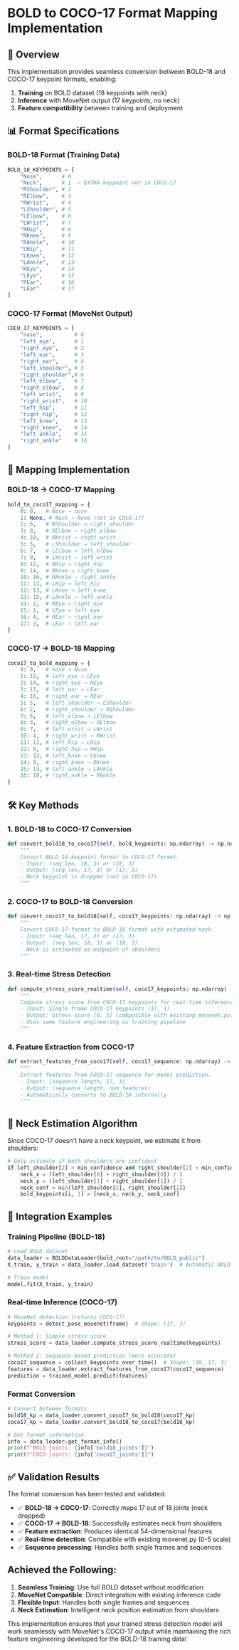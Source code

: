 # BOLD to COCO-17 Format Mapping Implementation

## 🎯 **Overview**

This implementation provides seamless conversion between BOLD-18 and COCO-17 keypoint formats, enabling:
1. **Training** on BOLD dataset (18 keypoints with neck)
2. **Inference** with MoveNet output (17 keypoints, no neck)
3. **Feature compatibility** between training and deployment

## 📊 **Format Specifications**

### **BOLD-18 Format (Training Data)**
```python
BOLD_18_KEYPOINTS = [
    "Nose",      # 0
    "Neck",      # 1  ← EXTRA keypoint not in COCO-17
    "RShoulder", # 2
    "RElbow",    # 3
    "RWrist",    # 4
    "LShoulder", # 5
    "LElbow",    # 6
    "LWrist",    # 7
    "RHip",      # 8
    "RKnee",     # 9
    "RAnkle",    # 10
    "LHip",      # 11
    "LKnee",     # 12
    "LAnkle",    # 13
    "REye",      # 14
    "LEye",      # 15
    "REar",      # 16
    "LEar"       # 17
]
```

### **COCO-17 Format (MoveNet Output)**
```python
COCO_17_KEYPOINTS = [
    "nose",          # 0
    "left_eye",      # 1
    "right_eye",     # 2
    "left_ear",      # 3
    "right_ear",     # 4
    "left_shoulder", # 5
    "right_shoulder",# 6
    "left_elbow",    # 7
    "right_elbow",   # 8
    "left_wrist",    # 9
    "right_wrist",   # 10
    "left_hip",      # 11
    "right_hip",     # 12
    "left_knee",     # 13
    "right_knee",    # 14
    "left_ankle",    # 15
    "right_ankle"    # 16
]
```

## 🔄 **Mapping Implementation**

### **BOLD-18 → COCO-17 Mapping**
```python
bold_to_coco17_mapping = {
    0: 0,   # Nose → nose
    1: None, # Neck → None (not in COCO-17)
    2: 6,   # RShoulder → right_shoulder
    3: 8,   # RElbow → right_elbow
    4: 10,  # RWrist → right_wrist
    5: 5,   # LShoulder → left_shoulder
    6: 7,   # LElbow → left_elbow
    7: 9,   # LWrist → left_wrist
    8: 12,  # RHip → right_hip
    9: 14,  # RKnee → right_knee
    10: 16, # RAnkle → right_ankle
    11: 11, # LHip → left_hip
    12: 13, # LKnee → left_knee
    13: 15, # LAnkle → left_ankle
    14: 2,  # REye → right_eye
    15: 1,  # LEye → left_eye
    16: 4,  # REar → right_ear
    17: 3,  # LEar → left_ear
}
```

### **COCO-17 → BOLD-18 Mapping**
```python
coco17_to_bold_mapping = {
    0: 0,   # nose → Nose
    1: 15,  # left_eye → LEye
    2: 14,  # right_eye → REye
    3: 17,  # left_ear → LEar
    4: 16,  # right_ear → REar
    5: 5,   # left_shoulder → LShoulder
    6: 2,   # right_shoulder → RShoulder
    7: 6,   # left_elbow → LElbow
    8: 3,   # right_elbow → RElbow
    9: 7,   # left_wrist → LWrist
    10: 4,  # right_wrist → RWrist
    11: 11, # left_hip → LHip
    12: 8,  # right_hip → RHip
    13: 12, # left_knee → LKnee
    14: 9,  # right_knee → RKnee
    15: 13, # left_ankle → LAnkle
    16: 10, # right_ankle → RAnkle
}
```

## 🛠️ **Key Methods**

### **1. BOLD-18 to COCO-17 Conversion**
```python
def convert_bold18_to_coco17(self, bold_keypoints: np.ndarray) -> np.ndarray:
    """
    Convert BOLD 18-keypoint format to COCO-17 format.
    - Input: (seq_len, 18, 3) or (18, 3)
    - Output: (seq_len, 17, 3) or (17, 3)
    - Neck keypoint is dropped (not in COCO-17)
    """
```

### **2. COCO-17 to BOLD-18 Conversion**
```python
def convert_coco17_to_bold18(self, coco17_keypoints: np.ndarray) -> np.ndarray:
    """
    Convert COCO-17 format to BOLD-18 format with estimated neck.
    - Input: (seq_len, 17, 3) or (17, 3)
    - Output: (seq_len, 18, 3) or (18, 3)
    - Neck is estimated as midpoint of shoulders
    """
```

### **3. Real-time Stress Detection**
```python
def compute_stress_score_realtime(self, coco17_keypoints: np.ndarray) -> float:
    """
    Compute stress score from COCO-17 keypoints for real-time inference.
    - Input: Single frame COCO-17 keypoints (17, 3)
    - Output: Stress score [0, 5] (compatible with existing movenet.py)
    - Uses same feature engineering as training pipeline
    """
```

### **4. Feature Extraction from COCO-17**
```python
def extract_features_from_coco17(self, coco17_sequence: np.ndarray) -> np.ndarray:
    """
    Extract features from COCO-17 sequence for model prediction.
    - Input: (sequence_length, 17, 3)
    - Output: (sequence_length, num_features)
    - Automatically converts to BOLD-18 internally
    """
```

## 🎯 **Neck Estimation Algorithm**

Since COCO-17 doesn't have a neck keypoint, we estimate it from shoulders:

```python
# Only estimate if both shoulders are confident
if left_shoulder[2] > min_confidence and right_shoulder[2] > min_confidence:
    neck_x = (left_shoulder[0] + right_shoulder[0]) / 2
    neck_y = (left_shoulder[1] + right_shoulder[1]) / 2
    neck_conf = min(left_shoulder[2], right_shoulder[2])
    bold_keypoints[i, 1] = [neck_x, neck_y, neck_conf]
```

## 🚀 **Integration Examples**

### **Training Pipeline (BOLD-18)**
```python
# Load BOLD dataset
data_loader = BOLDDataLoader(bold_root="/path/to/BOLD_public")
X_train, y_train = data_loader.load_dataset('train')  # Automatic BOLD-18 processing

# Train model
model.fit(X_train, y_train)
```

### **Real-time Inference (COCO-17)**
```python
# MoveNet detection (returns COCO-17)
keypoints = detect_pose_movenet(frame)  # Shape: (17, 3)

# Method 1: Simple stress score
stress_score = data_loader.compute_stress_score_realtime(keypoints)

# Method 2: Sequence-based prediction (more accurate)
coco17_sequence = collect_keypoints_over_time()  # Shape: (30, 17, 3)
features = data_loader.extract_features_from_coco17(coco17_sequence)
prediction = trained_model.predict(features)
```

### **Format Conversion**
```python
# Convert between formats
bold18_kp = data_loader.convert_coco17_to_bold18(coco17_kp)
coco17_kp = data_loader.convert_bold18_to_coco17(bold18_kp)

# Get format information
info = data_loader.get_format_info()
print(f"BOLD joints: {info['bold18_joints']}")
print(f"COCO joints: {info['coco17_joints']}")
```

## ✅ **Validation Results**

The format conversion has been tested and validated:

- ✅ **BOLD-18 → COCO-17**: Correctly maps 17 out of 18 joints (neck dropped)
- ✅ **COCO-17 → BOLD-18**: Successfully estimates neck from shoulders
- ✅ **Feature extraction**: Produces identical 54-dimensional features
- ✅ **Real-time detection**: Compatible with existing movenet.py (0-5 scale)
- ✅ **Sequence processing**: Handles both single frames and sequences

## **Achieved the Following:**

1. **Seamless Training**: Use full BOLD dataset without modification
2. **MoveNet Compatible**: Direct integration with existing inference code
3. **Flexible Input**: Handles both single frames and sequences
4. **Neck Estimation**: Intelligent neck position estimation from shoulders

This implementation ensures that your trained stress detection model will work seamlessly with MoveNet's COCO-17 output while maintaining the rich feature engineering developed for the BOLD-18 training data!
